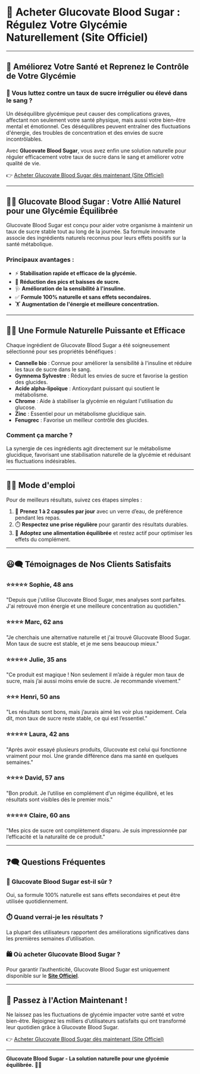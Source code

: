 # 🛒 Acheter Glucovate Blood Sugar : Régulez Votre Glycémie Naturellement (Site Officiel)

---

## 💪 Améliorez Votre Santé et Reprenez le Contrôle de Votre Glycémie

### 🤔 Vous luttez contre un taux de sucre irrégulier ou élevé dans le sang ?

Un déséquilibre glycémique peut causer des complications graves, affectant non seulement votre santé physique, mais aussi votre bien-être mental et émotionnel. Ces déséquilibres peuvent entraîner des fluctuations d'énergie, des troubles de concentration et des envies de sucre incontrôlables.

Avec **Glucovate Blood Sugar**, vous avez enfin une solution naturelle pour réguler efficacement votre taux de sucre dans le sang et améliorer votre qualité de vie.

👉 [Acheter Glucovate Blood Sugar dès maintenant (Site Officiel)](https://t.co/qd5hQ7ymFZ)

---

## 🌿✨ Glucovate Blood Sugar : Votre Allié Naturel pour une Glycémie Équilibrée

Glucovate Blood Sugar est conçu pour aider votre organisme à maintenir un taux de sucre stable tout au long de la journée. Sa formule innovante associe des ingrédients naturels reconnus pour leurs effets positifs sur la santé métabolique.

### **Principaux avantages :**
- ⚡ **Stabilisation rapide et efficace de la glycémie.**
- 🍃 **Réduction des pics et baisses de sucre.**
- 🩺 **Amélioration de la sensibilité à l'insuline.**
- ✅ **Formule 100% naturelle et sans effets secondaires.**
- 🏋️ **Augmentation de l'énergie et meilleure concentration.**

---

## 🌸🔬 Une Formule Naturelle Puissante et Efficace

Chaque ingrédient de Glucovate Blood Sugar a été soigneusement sélectionné pour ses propriétés bénéfiques :

- **Cannelle bio** : Connue pour améliorer la sensibilité à l'insuline et réduire les taux de sucre dans le sang.  
- **Gymnema Sylvestre** : Réduit les envies de sucre et favorise la gestion des glucides.  
- **Acide alpha-lipoïque** : Antioxydant puissant qui soutient le métabolisme.  
- **Chrome** : Aide à stabiliser la glycémie en régulant l'utilisation du glucose.  
- **Zinc** : Essentiel pour un métabolisme glucidique sain.  
- **Fenugrec** : Favorise un meilleur contrôle des glucides.

### **Comment ça marche ?**
La synergie de ces ingrédients agit directement sur le métabolisme glucidique, favorisant une stabilisation naturelle de la glycémie et réduisant les fluctuations indésirables.

---

## 📝✨ Mode d'emploi

Pour de meilleurs résultats, suivez ces étapes simples :  
1. 🥄 **Prenez 1 à 2 capsules par jour** avec un verre d’eau, de préférence pendant les repas.  
2. ⏱️ **Respectez une prise régulière** pour garantir des résultats durables.  
3. 🍴 **Adoptez une alimentation équilibrée** et restez actif pour optimiser les effets du complément.

---

## 😃🗨️ Témoignages de Nos Clients Satisfaits

### ⭐⭐⭐⭐⭐ **Sophie, 48 ans**  
"Depuis que j'utilise Glucovate Blood Sugar, mes analyses sont parfaites. J'ai retrouvé mon énergie et une meilleure concentration au quotidien."

### ⭐⭐⭐⭐ **Marc, 62 ans**  
"Je cherchais une alternative naturelle et j'ai trouvé Glucovate Blood Sugar. Mon taux de sucre est stable, et je me sens beaucoup mieux."

### ⭐⭐⭐⭐⭐ **Julie, 35 ans**  
"Ce produit est magique ! Non seulement il m’aide à réguler mon taux de sucre, mais j’ai aussi moins envie de sucre. Je recommande vivement."

### ⭐⭐⭐ **Henri, 50 ans**  
"Les résultats sont bons, mais j’aurais aimé les voir plus rapidement. Cela dit, mon taux de sucre reste stable, ce qui est l’essentiel."

### ⭐⭐⭐⭐⭐ **Laura, 42 ans**  
"Après avoir essayé plusieurs produits, Glucovate est celui qui fonctionne vraiment pour moi. Une grande différence dans ma santé en quelques semaines."

### ⭐⭐⭐⭐ **David, 57 ans**  
"Bon produit. Je l’utilise en complément d’un régime équilibré, et les résultats sont visibles dès le premier mois."

### ⭐⭐⭐⭐⭐ **Claire, 60 ans**  
"Mes pics de sucre ont complètement disparu. Je suis impressionnée par l’efficacité et la naturalité de ce produit."

---

## ❓🗨️ Questions Fréquentes

### **🤔 Glucovate Blood Sugar est-il sûr ?**  
Oui, sa formule 100% naturelle est sans effets secondaires et peut être utilisée quotidiennement.

### **⏱️ Quand verrai-je les résultats ?**  
La plupart des utilisateurs rapportent des améliorations significatives dans les premières semaines d’utilisation.

### **🛍️ Où acheter Glucovate Blood Sugar ?**  
Pour garantir l’authenticité, Glucovate Blood Sugar est uniquement disponible sur le **[Site Officiel](https://t.co/qd5hQ7ymFZ)**.

---

## 🚀 Passez à l'Action Maintenant !

Ne laissez pas les fluctuations de glycémie impacter votre santé et votre bien-être. Rejoignez les milliers d’utilisateurs satisfaits qui ont transformé leur quotidien grâce à Glucovate Blood Sugar.

👉 [Acheter Glucovate Blood Sugar dès maintenant (Site Officiel)](https://t.co/qd5hQ7ymFZ)

---

**Glucovate Blood Sugar - La solution naturelle pour une glycémie équilibrée.** 🌿✨
